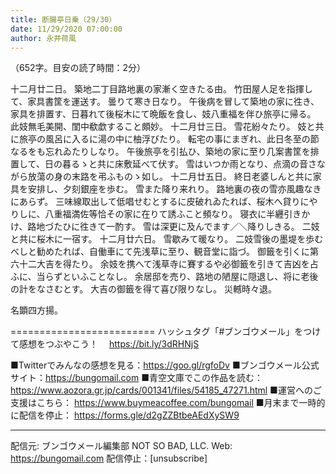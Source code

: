 ```yaml
---
title: 断腸亭日乗（29/30）
date: 11/29/2020 07:00:00
author: 永井荷風
---
```


（652字。目安の読了時間：2分）

十二月廿二日。
築地二丁目路地裏の家漸く空きたる由。
竹田屋人足を指揮して、家具書筐を運送す。
曇りて寒き日なり。
午後病を冒して築地の家に徃き、家具を排置す、日暮れて後桜木にて晩飯を食し、妓八重福を伴ひ旅亭に帰る。
此妓無毛美開、閨中欷歔すること頗妙。
十二月廿三日。
雪花紛々たり。
妓と共に旅亭の風呂に入るに湯の中に柚浮びたり。
転宅の事にまぎれ、此日冬至の節なるをも忘れゐたりしなり。
午後旅亭を引払ひ、築地の家に至り几案書筐を排置して、日の暮るゝと共に床敷延べて伏す。
雪はいつか雨となり、点滴の音さながら放蕩の身の末路を弔ふものゝ如し。
十二月廿五日。
終日老婆しんと共に家具を安排し、夕刻銀座を歩む。
雪また降り来れり。
路地裏の夜の雪亦風趣なきにあらず。
三味線取出して低唱せむとするに皮破れゐたれば、桜木へ貸りにやりしに、八重福満佐等恰その家に在りて誘ふこと頻なり。
寝衣に半纒引きかけ、路地づたひに徃きて一酌す。
雪は深更に及んでます／＼降りしきる。
二妓と共に桜木に一宿す。
十二月廿六日。
雪歇みて暖なり。
二妓雪後の墨堤を歩むべしと勧めたれば、自働車にて先浅草に至り、観音堂に詣づ。
御籤を引くに第六十二大吉を得たり。
余妓を携へて浅草寺に賽するや必御籤を引きて吉凶を占ふに、当らずといふことなし。
余居邸を売り、路地の陋屋に隠退し、将に老後の計をなさむとす。
大吉の御籤を得て喜び限りなし。
災轗時々退。

名顕四方揚。

=========================
ハッシュタグ「#ブンゴウメール」をつけて感想をつぶやこう！　
https://bit.ly/3dRHNjS

■Twitterでみんなの感想を見る：https://goo.gl/rgfoDv
■ブンゴウメール公式サイト：https://bungomail.com
■青空文庫でこの作品を読む：https://www.aozora.gr.jp/cards/001341/files/54185_47271.html
■運営へのご支援はこちら： https://www.buymeacoffee.com/bungomail
■月末まで一時的に配信を停止： https://forms.gle/d2gZZBtbeAEdXySW9

-------
配信元: ブンゴウメール編集部
NOT SO BAD, LLC.
Web: https://bungomail.com
配信停止：[unsubscribe]

